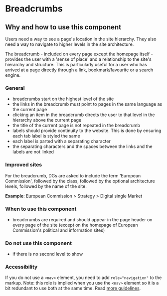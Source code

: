 # Breadcrumbs

## Why and how to use this component

Users need a way to see a page's location in the site hierarchy. They also need a way to navigate to higher levels in the site architecture.

The breadcrumb - included on every page except the homepage itself - provides the user with a 'sense of place' and a relationship to the site's hierarchy and structure. This is particularly useful for a user who has arrived at a page directly through a link, bookmark/favourite or a search engine.

### General

- breadcrumbs start on the highest level of the site
- the links in the breadcrumb must point to pages in the same language as the current page
- clicking an item in the breadcrumb directs the user to that level in the hierarchy above the current page
- the title of the current page is not repeated in the breadcrumb
- labels should provide continuity to the website. This is done by ensuring each tab label is styled the same
- each label is parted with a separating character
- the separating characters and the spaces between the links and the labels are not linked

### Improved sites
For the breadcrumb, DGs are asked to include the term 'European Commission', followed by the class, followed by the optional architecture levels, followed by the name of the site.

__Example__: European Commission  >  Strategy  >  Digital single Market

### When to use this component
- breadcrumbs are required and should appear in the page header on every page of the site (except on the homepage of European Commission's political and information sites)

### Do not use this component
- if there is no second level to show

### Accessibility

If you do not use a `<nav>` element, you need to add `role="navigation"` to the markup. Note: this role is implied when you use the `<nav>` element so it is a bit redundant to use both at the same time. Read [more guidelines](http://a11y-style-guide.com/style-guide/section-navigation.html#kssref-navigation-breadcrumbs).
